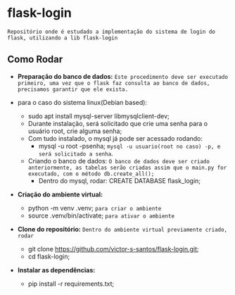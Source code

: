 # flask-login
`Repositório onde é estudado a implementação do sistema de login do flask, utilizando a lib flask-login`

## Como Rodar
* __Preparação do banco de dados:__
`Este procedimento deve ser executado primeiro, uma vez que o flask faz consulta ao banco de dados, precisamos garantir que ele exista.`
* para o caso do sistema linux(Debian based):
    - sudo apt install mysql-server libmysqlclient-dev;
    - Durante instalação, será solicitado que crie uma senha para o usuário root, crie alguma senha;
    - Com tudo instalado, o mysql já pode ser acessado rodando:
        - mysql -u root -psenha; `mysql -u usuario(root no caso) -p, e será solicitado a senha`.
    * Criando o banco de dados:
        `O banco de dados deve ser criado anteriormente, as tabelas serão criadas assim que o main.py for executado, com o método db.create_all();`
        - Dentro do mysql, rodar: CREATE DATABASE flask_login;
     
* __Criação do ambiente virtual:__
    - python -m venv .venv; `para criar o ambiente`
    - source .venv/bin/activate; `para ativar o ambiente`

* __Clone do repositório:__
    `Dentro do ambiente virtual previamente criado, rodar`
    - git clone https://github.com/victor-s-santos/flask-login.git;
    - cd flask-login;

* __Instalar as dependências:__
    - pip install -r requirements.txt;

